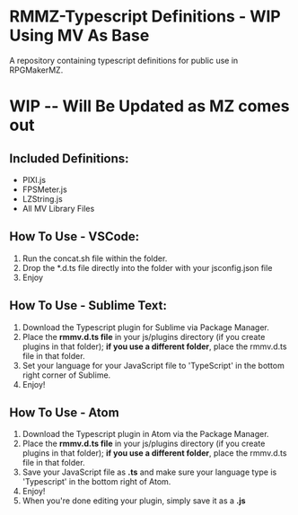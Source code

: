 # RMMZ-Typescript Definitions - WIP Using MV As Base

A repository containing typescript definitions for public use in RPGMakerMZ.

# WIP -- Will Be Updated as MZ comes out

## Included Definitions:

* PIXI.js
* FPSMeter.js
* LZString.js
* All MV Library Files

## How To Use - VSCode:

1. Run the concat.sh file within the folder.
2. Drop the *.d.ts file directly into the folder with your jsconfig.json file
3. Enjoy

## How To Use - Sublime Text:
1. Download the Typescript plugin for Sublime via Package Manager.
2. Place the **rmmv.d.ts file** in your js/plugins directory (if you create plugins in that folder); **if you use a different folder**, place the rmmv.d.ts file in that folder.
3. Set your language for your JavaScript file to 'TypeScript' in the bottom right corner of Sublime.
4. Enjoy!

## How To Use - Atom
1. Download the Typescript plugin in Atom via the Package Manager.
2. Place the **rmmv.d.ts file** in your js/plugins directory (if you create plugins in that folder); **if you use a different folder**, place the rmmv.d.ts file in that folder.
3. Save your JavaScript file as **.ts** and make sure your language type is 'Typescript' in the bottom right of Atom.
4. Enjoy!
5. When you're done editing your plugin, simply save it as a **.js**